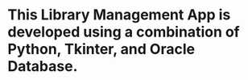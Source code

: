 # This Library Management App is developed using a combination of Python, Tkinter, and Oracle Database.
